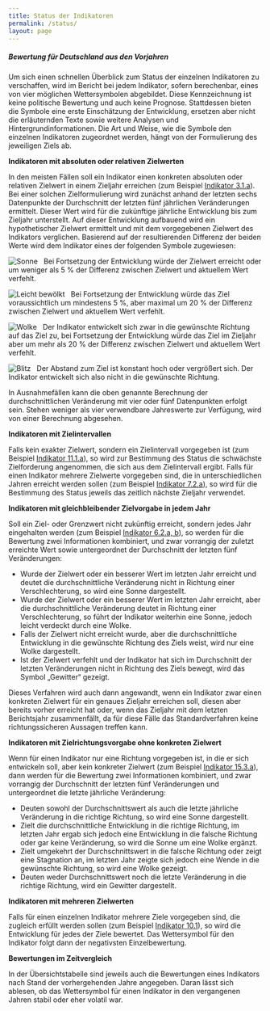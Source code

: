 ```yaml
---
title: Status der Indikatoren
permalink: /status/
layout: page
---
```

<h5>Bewertung für Deutschland aus den Vorjahren</h5>

Um sich einen schnellen Überblick zum Status der einzelnen Indikatoren zu verschaffen, wird im Bericht bei jedem Indikator, sofern berechenbar, eines von vier möglichen Wettersymbolen abgebildet. Diese Kennzeichnung ist keine politische Bewertung und auch keine Prognose. Stattdessen bieten die Symbole eine erste Einschätzung der Entwicklung, ersetzen aber nicht die erläuternden Texte sowie weitere Analysen und Hintergrundinformationen. Die Art und Weise, wie die Symbole den einzelnen Indikatoren zugeordnet werden, hängt von der Formulierung des jeweiligen Ziels ab.

<b>Indikatoren mit absoluten oder relativen Zielwerten</b>

In den meisten Fällen soll ein Indikator einen konkreten absoluten oder relativen Zielwert in einem Zieljahr erreichen (zum Beispiel [Indikator 3.1.a](https://dns-indikatoren.de/3-1-ab/)). Bei einer solchen Zielformulierung wird zunächst anhand der letzten sechs Datenpunkte der Durchschnitt der letzten fünf jährlichen Veränderungen ermittelt. Dieser Wert wird für die zukünftige jährliche Entwicklung bis zum Zieljahr unterstellt. Auf dieser Entwicklung aufbauend wird ein hypothetischer Zielwert ermittelt und mit dem vorgegebenen Zielwert des Indikators verglichen. Basierend auf der resultierenden Differenz der beiden Werte wird dem Indikator eines der folgenden Symbole zugewiesen:

<img src="http://sdg-indikatoren.de/public/Wettersymbole/Sonne.png" alt="Sonne" /> &nbsp; Bei Fortsetzung der Entwicklung würde der Zielwert erreicht oder um weniger als 5 % der Differenz zwischen Zielwert und aktuellem Wert verfehlt.

<img src="http://sdg-indikatoren.de/public/Wettersymbole/Leicht bewölkt.png" alt="Leicht bewölkt" /> &nbsp;	Bei Fortsetzung der Entwicklung würde das Ziel voraussichtlich um mindestens 5 %, aber maximal um 20 % der Differenz zwischen Zielwert und aktuellem Wert verfehlt.

<img src="http://sdg-indikatoren.de/public/Wettersymbole/Wolke.png" alt="Wolke" /> &nbsp; Der Indikator entwickelt sich zwar in die gewünschte Richtung auf das Ziel zu, bei Fortsetzung der Entwicklung würde das Ziel im Zieljahr aber um mehr als 20 % der Differenz zwischen Zielwert und aktuellem Wert verfehlt.

<img src="http://sdg-indikatoren.de/public/Wettersymbole/Blitz.png" alt="Blitz" /> &nbsp; Der Abstand zum Ziel ist konstant hoch oder vergrößert sich. Der Indikator entwickelt sich also nicht in die gewünschte Richtung.

In Ausnahmefällen kann die oben genannte Berechnung der durchschnittlichen Veränderung mit vier oder fünf Datenpunkten erfolgt sein. Stehen weniger als vier verwendbare Jahreswerte zur Verfügung, wird von einer Berechnung abgesehen.

<b>Indikatoren mit Zielintervallen</b>

Falls kein exakter Zielwert, sondern ein Zielintervall vorgegeben ist (zum Beispiel [Indikator 11.1.a](https://dns-indikatoren.de/11-1-a/)), so wird zur Bestimmung des Status die schwächste Zielforderung angenommen, die sich aus dem Zielintervall ergibt. Falls für einen Indikator mehrere Zielwerte vorgegeben sind, die in unterschiedlichen Jahren erreicht werden sollen (zum Beispiel [Indikator 7.2.a](https://dns-indikatoren.de/7-2-a/)), so wird für die Bestimmung des Status jeweils das zeitlich nächste Zieljahr verwendet.

<b>Indikatoren mit gleichbleibender Zielvorgabe in jedem Jahr</b>

Soll ein Ziel- oder Grenzwert nicht zukünftig erreicht, sondern jedes Jahr eingehalten werden (zum Beispiel [Indikator 6.2.a, b](https://dns-indikatoren.de/6-2-ab/)), so werden für die Bewertung zwei Informationen kombiniert, und zwar vorrangig der zuletzt erreichte Wert sowie untergeordnet der Durchschnitt der letzten fünf Veränderungen:

* Wurde der Zielwert oder ein besserer Wert im letzten Jahr erreicht und deutet die durchschnittliche Veränderung nicht in Richtung einer Verschlechterung, so wird eine Sonne dargestellt.
* Wurde der Zielwert oder ein besserer Wert im letzten Jahr erreicht, aber die durchschnittliche Veränderung deutet in Richtung einer Verschlechterung, so führt der Indikator weiterhin eine Sonne, jedoch leicht verdeckt durch eine Wolke.
* Falls der Zielwert nicht erreicht wurde, aber die durchschnittliche Entwicklung in die gewünschte Richtung des Ziels weist, wird nur eine Wolke dargestellt.
* Ist der Zielwert verfehlt und der Indikator hat sich im Durchschnitt der letzten Veränderungen nicht in Richtung des Ziels bewegt, wird das Symbol „Gewitter“ gezeigt.

Dieses Verfahren wird auch dann angewandt, wenn ein Indikator zwar einen konkreten Zielwert für ein genaues Zieljahr erreichen soll, diesen aber bereits vorher erreicht hat oder, wenn das Zieljahr mit dem letzten Berichtsjahr zusammenfällt, da für diese Fälle das Standardverfahren keine richtungssicheren Aussagen treffen kann.

<b>Indikatoren mit Zielrichtungsvorgabe ohne konkreten Zielwert</b>

Wenn für einen Indikator nur eine Richtung vorgegeben ist, in die er sich entwickeln soll, aber kein konkreter Zielwert (zum Beispiel [Indikator 15.3.a](https://dns-indikatoren.de/15-3-ab/)), dann werden für die Bewertung zwei Informationen kombiniert, und zwar vorrangig der Durchschnitt der letzten fünf Veränderungen und untergeordnet die letzte jährliche Veränderung:

* Deuten sowohl der Durchschnittswert als auch die letzte jährliche Veränderung in die richtige Richtung, so wird eine Sonne dargestellt.
* Zielt die durchschnittliche Entwicklung in die richtige Richtung, im letzten Jahr ergab sich jedoch eine Entwicklung in die falsche Richtung oder gar keine Veränderung, so wird die Sonne um eine Wolke ergänzt.
* Zielt umgekehrt der Durchschnittswert in die falsche Richtung oder zeigt eine Stagnation an, im letzten Jahr zeigte sich jedoch eine Wende in die gewünschte Richtung, so wird eine Wolke gezeigt.
* Deuten weder Durchschnittswert noch die letzte Veränderung in die richtige Richtung, wird ein Gewitter dargestellt.

<b>Indikatoren mit mehreren Zielwerten</b>

Falls für einen einzelnen Indikator mehrere Ziele vorgegeben sind, die zugleich erfüllt werden sollen (zum Beispiel [Indikator 10.1](https://dns-indikatoren.de/10-1/)), so wird die Entwicklung für jedes der Ziele bewertet. Das Wettersymbol für den Indikator folgt dann der negativsten Einzelbewertung.

<b>Bewertungen im Zeitvergleich</b>

In der Übersichtstabelle sind jeweils auch die Bewertungen eines Indikators nach Stand der vorhergehenden Jahre angegeben. Daran lässt sich ablesen, ob das Wettersymbol für einen Indikator in den vergangenen Jahren stabil oder eher volatil war.

